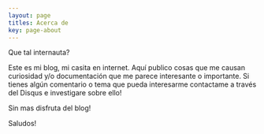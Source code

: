 ```yaml
---
layout: page
titles: Acerca de
key: page-about
---
```


Que tal internauta?

Este es mi blog, mi casita en internet. Aquí publico cosas que me causan curiosidad y/o documentación que me parece interesante o importante.
Si tienes algún comentario o tema que pueda interesarme contactame a través del Disqus e investigare sobre ello!

Sin mas disfruta del blog!

Saludos!
